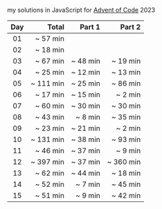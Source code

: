 my solutions in JavaScript for [Advent of Code](https://adventofcode.com/) 2023

| Day | Total | Part 1 | Part 2 |
| :---: | ---: | ---: | ---: |
| 01 | ~ 57 min | | |
| 02 | ~ 18 min | | |
| 03 | ~ 67 min | ~ 48 min | ~ 19 min |
| 04 | ~ 25 min | ~ 12 min | ~ 13 min |
| 05 | ~ 111 min | ~ 25 min | ~ 86 min |
| 06 | ~ 17 min | ~ 15 min | ~ 2 min |
| 07 | ~ 60 min | ~ 30 min | ~ 30 min |
| 08 | ~ 43 min | ~ 8 min | ~ 35 min |
| 09 | ~ 23 min | ~ 21 min | ~ 2 min |
| 10 | ~ 131 min | ~ 38 min | ~ 93 min |
| 11 | ~ 46 min | ~ 37 min | ~ 9 min |
| 12 | ~ 397 min | ~ 37 min | ~ 360 min |
| 13 | ~ 62 min | ~ 44 min | ~ 18 min |
| 14 | ~ 52 min | ~ 7 min | ~ 45 min |
| 15 | ~ 51 min | ~ 9 min | ~ 42 min |
